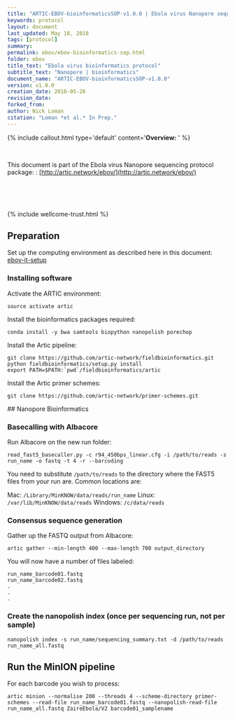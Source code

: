 ```yaml
---
title: "ARTIC-EBOV-bioinformaticsSOP-v1.0.0 | Ebola virus Nanopore sequencing protocol | amplicon, native barcoding"
keywords: protocol
layout: document
last_updated: May 18, 2018
tags: [protocol]
summary:
permalink: ebov/ebov-bioinformatics-sop.html
folder: ebov
title_text: "Ebola virus bioinformatics protocol"
subtitle_text: "Nanopore | bioinformatics"
document_name: "ARTIC-EBOV-bioinformaticsSOP-v1.0.0"
version: v1.0.0
creation_date: 2018-05-26
revision_date: 
forked_from: 
author: Nick Loman
citation: "Loman *et al.* In Prep."
---
```


{% include callout.html
type='default'
content='**Overview:** '
%}

<br />

This document is part of the Ebola virus Nanopore sequencing protocol package:
: [http://artic.network/ebov/](http://artic.network/ebov/)

<br /><br /><br />

{% include wellcome-trust.html %}

<div class="pagebreak"> </div>

## Preparation

Set up the computing environment as described here in this document: [ebov-it-setup](ebov-it-setup.html)

### Installing software

Activate the ARTIC environment:

```
source activate artic
```

Install the bioinformatics packages required:

```
conda install -y bwa samtools biopython nanopolish porechop
```

Install the Artic pipeline:

```
git clone https://github.com/artic-network/fieldbioinformatics.git
python fieldbioinformatics/setup.py install
export PATH=$PATH:`pwd`/fieldbioinformatics/artic
```

Install the Artic primer schemes:

```
git clone https://github.com/artic-network/primer-schemes.git
```

<div class="pagebreak"> </div>
## Nanopore Bioinformatics

### Basecalling with Albacore

Run Albacore on the new run folder:

```
read_fast5_basecaller.py -c r94_450bps_linear.cfg -i /path/to/reads -s run_name -o fastq -t 4 -r --barcoding
````

You need to substitute `/path/to/reads` to the directory where the FAST5 files from your
run are. Common locations are:

Mac: ```/Library/MinKNOW/data/reads/run_name```
Linux: ```/var/lib/MinKNOW/data/reads```
Windows: ```/c/data/reads```

### Consensus sequence generation

Gather up the FASTQ output from Albacore:

```
artic gather --min-length 400 --max-length 700 output_directory
```

You will now have a number of files labeled:

```
run_name_barcode01.fastq
run_name_barcode02.fastq
.
.
.
```

### Create the nanopolish index (once per sequencing run, not per sample)

```
nanopolish index -s run_name/sequencing_summary.txt -d /path/to/reads run_name_all.fastq
```

## Run the MinION pipeline

For each barcode you wish to process:

```
artic minion --normalise 200 --threads 4 --scheme-directory primer-schemes --read-file run_name_barcode01.fastq --nanopolish-read-file run_name_all.fastq ZaireEbola/V2 barcode01_samplename
```

